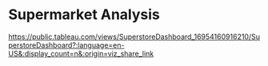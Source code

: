 # Supermarket Analysis

https://public.tableau.com/views/SuperstoreDashboard_16954160916210/SuperstoreDashboard?:language=en-US&:display_count=n&:origin=viz_share_link
